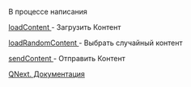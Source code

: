 
В процессе написания







[loadContent ](/ph/QNext-admin-reaction-loadContent-05-07)- Загрузить Контент

[loadRandomContent ](/ph/QNext-admin-reaction-loadRandomContent-05-07)- Выбрать случайный контент

[sendContent ](/ph/QNext-admin-reaction-sendContent-05-07)- Отправить Контент



[QNext. Документация](/ph/QNext-admin-documentation-05-08)